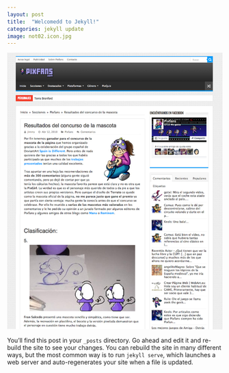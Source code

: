 ```yaml
---
layout: post
title:  "Welcomedd to Jekyll!"
categories: jekyll update
image: not02.icon.jpg
---
```


![imagen](/img/not02.jpg)

You’ll find this post in your `_posts` directory. Go ahead and edit it and re-build the site to see your changes. You can rebuild the site in many different ways, but the most common way is to run `jekyll serve`, which launches a web server and auto-regenerates your site when a file is updated.

